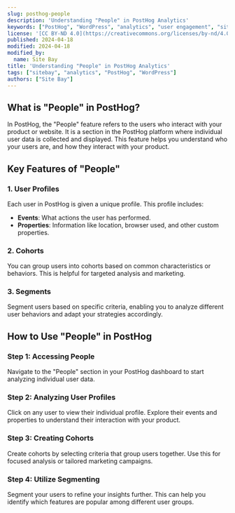 ```yaml
---
slug: posthog-people
description: 'Understanding "People" in PostHog Analytics'
keywords: ["PostHog", "WordPress", "analytics", "user engagement", "sitebay"]
license: '[CC BY-ND 4.0](https://creativecommons.org/licenses/by-nd/4.0)'
published: 2024-04-18
modified: 2024-04-18
modified_by:
  name: Site Bay
title: 'Understanding "People" in PostHog Analytics'
tags: ["sitebay", "analytics", "PostHog", "WordPress"]
authors: ["Site Bay"]
---
```



## What is "People" in PostHog?

In PostHog, the "People" feature refers to the users who interact with your product or website. It is a section in the PostHog platform where individual user data is collected and displayed. This feature helps you understand who your users are, and how they interact with your product.

## Key Features of "People"
### 1. **User Profiles**
Each user in PostHog is given a unique profile. This profile includes:
   - **Events**: What actions the user has performed.
   - **Properties**: Information like location, browser used, and other custom properties.

### 2. **Cohorts**
You can group users into cohorts based on common characteristics or behaviors. This is helpful for targeted analysis and marketing.

### 3. **Segments**
Segment users based on specific criteria, enabling you to analyze different user behaviors and adapt your strategies accordingly.

## How to Use "People" in PostHog
### Step 1: Accessing People
Navigate to the "People" section in your PostHog dashboard to start analyzing individual user data.

### Step 2: Analyzing User Profiles
Click on any user to view their individual profile. Explore their events and properties to understand their interaction with your product.

### Step 3: Creating Cohorts
Create cohorts by selecting criteria that group users together. Use this for focused analysis or tailored marketing campaigns.

### Step 4: Utilize Segmenting
Segment your users to refine your insights further. This can help you identify which features are popular among different user groups.

